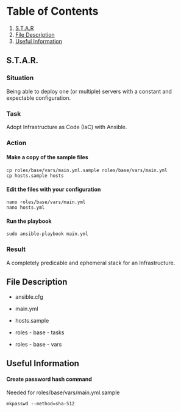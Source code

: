 # Table of Contents
1. [S.T.A.R](#Situation)
2. [File Description](#File-Description)
3. [Useful Information](#Useful-Information)

## S.T.A.R.
### Situation
Being able to deploy one (or multiple) servers with a constant and expectable configuration.

### Task
Adopt Infrastructure as Code (IaC) with Ansible.

### Action
#### Make a copy of the sample files
```
cp roles/base/vars/main.yml.sample roles/base/vars/main.yml
cp hosts.sample hosts
```

#### Edit the files with your configuration
```
nano roles/base/vars/main.yml
nano hosts.yml
```

#### Run the playbook
```
sudo ansible-playbook main.yml
```

### Result
A completely predicable and ephemeral stack for an Infrastructure.


## File Description

- ansible.cfg

- main.yml

- hosts.sample

- roles - base - tasks

- roles - base - vars

## Useful Information
#### Create password hash command
Needed for roles/base/vars/main.yml.sample
```
mkpasswd --method=sha-512
```
